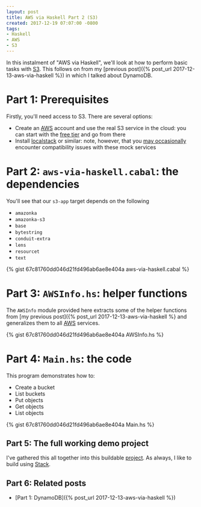 ```yaml
---
layout: post
title: AWS via Haskell Part 2 (S3)
created: 2017-12-19 07:07:00 -0800
tags:
- Haskell
- AWS
- S3
---
```

In this instalment of "AWS via Haskell", we'll look at how to perform basic tasks with [S3][s3]. This follows on from my [previous post]({% post_url 2017-12-13-aws-via-haskell %}) in which I talked about DynamoDB.

# Part 1: Prerequisites

Firstly, you'll need access to S3. There are several options:

* Create an [AWS][aws] account and use the real S3 service in the cloud: you can start with the [free tier][aws-free-tier] and go from there
* Install [localstack][localstack] or similar: note, however, that you [may occasionally][bug] encounter compatibility issues with these mock services

# Part 2: `aws-via-haskell.cabal`: the dependencies

You'll see that our `s3-app` target depends on the following

* `amazonka`
* `amazonka-s3`
* `base`
* `bytestring`
* `conduit-extra`
* `lens`
* `resourcet`
* `text`

{% gist 67c81760dd046d21fd496ab6ae8e404a aws-via-haskell.cabal %}

# Part 3: `AWSInfo.hs`: helper functions

The `AWSInfo` module provided here extracts some of the helper functions from [my previous post]({% post_url 2017-12-13-aws-via-haskell %} and generalizes them to all [AWS][aws] services.

{% gist 67c81760dd046d21fd496ab6ae8e404a AWSInfo.hs %}

# Part 4: `Main.hs`: the code

This program demonstrates how to:

* Create a bucket
* List buckets
* Put objects
* Get objects
* List objects

{% gist 67c81760dd046d21fd496ab6ae8e404a Main.hs %}

## Part 5: The full working demo project

I've gathered this all together into this buildable [project][aws-via-haskell-repo]. As always, I like to build using [Stack][stack].

## Part 6: Related posts

* [Part 1: DynamoDB]({% post_url 2017-12-13-aws-via-haskell %})

[aws]: https://aws.amazon.com/
[aws-free-tier]: https://aws.amazon.com/free/
[aws-via-haskell-repo]: https://github.com/rcook/aws-via-haskell/
[bug]: https://github.com/brendanhay/amazonka/issues/432
[localstack]: https://github.com/localstack/localstack
[s3]: https://aws.amazon.com/s3/
[stack]: https://haskellstack.org/
